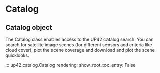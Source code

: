 # Catalog

## Catalog object

The Catalog class enables access to the UP42 catalog search. You can search
for satellite image scenes (for different sensors and criteria like cloud cover),
plot the scene coverage and download and plot the scene quicklooks.


::: up42.catalog.Catalog
    rendering:
        show_root_toc_entry: False